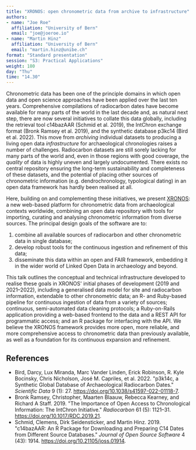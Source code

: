 ```yaml
---
title: "XRONOS: open chronometric data from archive to infrastructure"
authors:
- name: "Joe Roe"
  affiliation: "University of Bern"
  email: "joe@joeroe.io"
- name: "Martin Hinz"
  affiliation: "University of Bern"
  email: "martin.hinz@unibe.ch"
format: "Standard presentation"
session: "S3: Practical Applications"
weight: 180
day: "Thu"
time: "14.30"
---
```


Chronometric data has been one of the principle domains in which open data and open science approaches have been applied over the last ten years.
Comprehensive compilations of radiocarbon dates have become available for many parts of the world in the last decade and, as natural next step, there are now several initiatives to collate this data globally, including the retrieval tool c14bazAAR (Schmid et al. 2019), the IntChron exchange format (Bronk Ramsey et al. 2019), and the synthetic database p3kc14 (Bird et al. 2022).
This move from *archiving* individual datasets to producing a living open data *infrastructure* for archaeological chronologies raises a number of challenges.
Radiocarbon datasets are still sorely lacking for many parts of the world and, even in those regions with good coverage, the *quality* of data is highly uneven and largely undocumented.
There exists no central repository ensuring the long-term sustainability and completeness of these datasets,
and the potential of placing other sources of chronometric information (e.g. dendrochronology, typological dating) in an open data framework has hardly been realised at all.

Here, building on and complementing these initiatives, we present [XRONOS](https://xronos.ch): a new web-based platform for chronometric data from archaeological contexts worldwide, combining an open data repository with tools for importing, curating and analysing chronometric information from diverse sources.
The principal design goals of the software are to:

1. combine all available sources of radiocarbon and other chronometric data in single database;
2. develop robust tools for the continuous ingestion and refinement of this data;
3. disseminate this data within an open and FAIR framework, embedding it in the wider world of Linked Open Data in archaeology and beyond.

This talk outlines the conceptual and technical infrastructure developed to realise these goals in XRONOS' initial phases of development (2019 and 2021–2022), including
a generalised data model for site and radiocarbon information, extendable to other chronometric data;
an R- and Ruby-based pipeline for continuous ingestion of data from a variety of sources;
continuous, semi-automated data cleaning protocols;
a Ruby-on-Rails application providing a web-based frontend to the data and a REST API for programmatic access;
and an R package for interfacing with the API.
We believe the XRONOS framework provides more open, more reliable, and more comprehensive access to chronometric data than previously available, as well as a foundation for its continuous expansion and refinement.

## References

* Bird, Darcy, Lux Miranda, Marc Vander Linden, Erick Robinson, R. Kyle Bocinsky, Chris Nicholson, José M. Capriles, et al. 2022. "p3k14c, a Synthetic Global Database of Archaeological Radiocarbon Dates." *Scientific Data* 9 (1): 27. https://doi.org/10.1038/s41597-022-01118-7.
* Bronk Ramsey, Christopher, Maarten Blaauw, Rebecca Kearney, and Richard A Staff. 2019. "The Importance of Open Access to Chronological Information: The IntChron Initiative." *Radiocarbon* 61 (5): 1121–31. https://doi.org/10.1017/RDC.2019.21.
* Schmid, Clemens, Dirk Seidensticker, and Martin Hinz. 2019. "c14bazAAR: An R Package for Downloading and Preparing C14 Dates from Different Source Databases." *Journal of Open Source Software* 4 (43): 1914. https://doi.org/10.21105/joss.01914.
